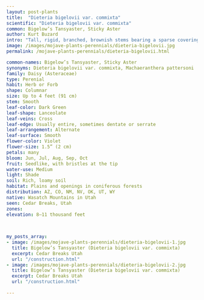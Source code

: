 ```yaml
---
layout: post-plants
title:  "Dieteria bigelovii var. commixta"
scientific: "Dieteria bigelovii var. commixta"
common: Bigelow’s Tansyaster, Sticky Aster
author: Kurt Buzard
intro: "Tall, rigid, branched, brownish stems bearing a sparse covering of thin leaves, topped by pink-purple flowers, each consisting of around 30 ray florets (ranging from 12 to 60) surrounding a yellow center of tiny disc flowers. The flower head is about 1.5 inches in diameter. Flower heads are subtended by overlapping rows of bracts (phylliaries) with curved tips which are green for at least half of the length of the phylliary. The leaves are 2-4” (5–10 cm) long with sharp teeth. The blue or purple ray florets are female, while the yellow disc florets are bisexual. The ray florets close upwards in shade. The fruit is seedlike, with bristles at the tip. Bigelow’s tansyaster (Machaeranthera bigelovii) and hoary tansyaster (Machaeranthera canescens) are challenging to distinguish due to overlapping habitats and hybridization and the many varieties"
image: /images/mojave-plants-perennials/dieteria-bigelovii.jpg
permalink: /mojave-plants-perennials/dieteria-bigelovii.html

common-names: Bigelow’s Tansyaster, Sticky Aster
synonyms: Dieteria bigelovii var. commixta, Machaeranthera pattersoni
family: Daisy (Asteraceae)
type: Perenial
habit: Herb or Forb
shape: Columnar
size: Up to 4 feet (91 cm)
stem: Smooth
leaf-color: Dark Green
leaf-shape: Lanceolate
leaf-veins: Cross
leaf-edge: Usually entire, sometimes dentate or serrate
leaf-arrangement: Alternate
leaf-surface: Smooth
flower-color: Violet
flower-size: 1.5” (2 cm)
petals: many
bloom: Jun, Jul, Aug, Sep, Oct
fruit: Seedlike, with bristles at the tip 
water-use: Medium
light: Shade
soil: Rich, loamy soil
habitat: Plains and openings in coniferous forests
distribution: AZ, CO, NM, NV, OK, UT, WY
native: Wasatch Mountains in Utah
seen: Cedar Breaks, Utah
zones: 
elevation: 8–11 thousand feet
 
   

my_posts_array:
- image: /images/mojave-plants-perennials/dieteria-bigelovii-1.jpg
  title: Bigelow’s Tansyaster (Dieteria bigelovii var. commixta)
  excerpt: Cedar Breaks Utah
  url: "/construction.html"
- image: /images/mojave-plants-perennials/dieteria-bigelovii-2.jpg
  title: Bigelow’s Tansyaster (Dieteria bigelovii var. commixta)
  excerpt: Cedar Breaks Utah
  url: "/construction.html"
 
---
```

  
  
 <p></p>
  